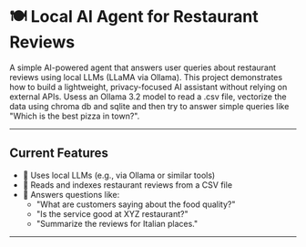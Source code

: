 # 🍽️ Local AI Agent for Restaurant Reviews

A simple AI-powered agent that answers user queries about restaurant reviews using local LLMs (LLaMA via Ollama). This project demonstrates how to build a lightweight, privacy-focused AI assistant without relying on
external APIs. Usess an Ollama 3.2 model to read a .csv file, vectorize the data using chroma db and sqlite and then try to answer simple queries like "Which is the best pizza in town?". 

---

## Current Features

- 🧠 Uses local LLMs (e.g., via Ollama or similar tools)
- 📄 Reads and indexes restaurant reviews from a CSV file
- 💬 Answers questions like:
  - "What are customers saying about the food quality?"
  - "Is the service good at XYZ restaurant?"
  - "Summarize the reviews for Italian places."

---


